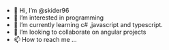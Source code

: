 - 👋 Hi, I’m @skider96
- 👀 I’m interested in programming
- 🌱 I’m currently learning c# ,javascript and typescript.
- 💞️ I’m looking to collaborate on angular projects
- 📫 How to reach me ...

<!---
skider96/skider96 is a ✨ special ✨ repository because its `README.md` (this file) appears on your GitHub profile.
You can click the Preview link to take a look at your changes.
--->
